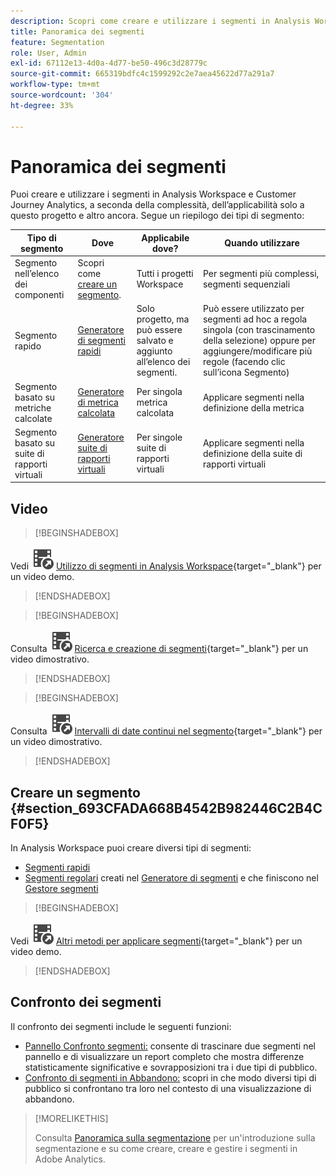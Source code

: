```yaml
---
description: Scopri come creare e utilizzare i segmenti in Analysis Workspace e Adobe Analytics.
title: Panoramica dei segmenti
feature: Segmentation
role: User, Admin
exl-id: 67112e13-4d0a-4d77-be50-496c3d28779c
source-git-commit: 665319bdfc4c1599292c2e7aea45622d77a291a7
workflow-type: tm+mt
source-wordcount: '304'
ht-degree: 33%

---
```



# Panoramica dei segmenti

Puoi creare e utilizzare i segmenti in Analysis Workspace e Customer Journey Analytics, a seconda della complessità, dell’applicabilità solo a questo progetto e altro ancora. Segue un riepilogo dei tipi di segmento:

| Tipo di segmento | Dove | Applicabile dove? | Quando utilizzare |
| --- | --- | --- | --- |
| Segmento nell’elenco dei componenti | Scopri come [creare un segmento](/help/components/segmentation/segmentation-workflow/seg-create.md). | Tutti i progetti Workspace | Per segmenti più complessi, segmenti sequenziali |
| Segmento rapido | [Generatore di segmenti rapidi](/help/analyze/analysis-workspace/components/segments/quick-segments.md) | Solo progetto, ma può essere salvato e aggiunto all’elenco dei segmenti. | Può essere utilizzato per segmenti ad hoc a regola singola (con trascinamento della selezione) oppure per aggiungere/modificare più regole (facendo clic sull’icona Segmento) |
| Segmento basato su metriche calcolate | [Generatore di metrica calcolata](/help/components/calculated-metrics/workflow/c-build-metrics/metrics-with-segments.md) | Per singola metrica calcolata | Applicare segmenti nella definizione della metrica |
| Segmento basato su suite di rapporti virtuali | [Generatore suite di rapporti virtuali](/help/components/vrs/c-workflow-vrs/vrs-create.md) | Per singole suite di rapporti virtuali | Applicare segmenti nella definizione della suite di rapporti virtuali |

## Video

>[!BEGINSHADEBOX]

Vedi ![VideoCheckedOut](/help/assets/icons/VideoCheckedOut.svg) [Utilizzo di segmenti in Analysis Workspace](https://video.tv.adobe.com/v/23977?quality=12&learn=on){target="_blank"} per un video demo.

>[!ENDSHADEBOX]


>[!BEGINSHADEBOX]

Consulta ![VideoCheckedOut](/help/assets/icons/VideoCheckedOut.svg) [Ricerca e creazione di segmenti](https://video.tv.adobe.com/v/334092?quality=12&learn=on){target="_blank"} per un video dimostrativo.

>[!ENDSHADEBOX]


>[!BEGINSHADEBOX]

Consulta ![VideoCheckedOut](/help/assets/icons/VideoCheckedOut.svg) [Intervalli di date continui nel segmento](https://video.tv.adobe.com/v/25403?quality=12&learn=on){target="_blank"} per un video dimostrativo.

>[!ENDSHADEBOX]


## Creare un segmento {#section_693CFADA668B4542B982446C2B4CF0F5}

In Analysis Workspace puoi creare diversi tipi di segmenti:

* [Segmenti rapidi](/help/analyze/analysis-workspace/components/segments/quick-segments.md)
* [Segmenti regolari](/help/components/segmentation/segmentation-workflow/seg-create.md) creati nel [Generatore di segmenti](/help/components/segmentation/segmentation-workflow/seg-build.md) e che finiscono nel [Gestore segmenti](/help/components/segmentation/segmentation-workflow/seg-manage.md)


>[!BEGINSHADEBOX]

Vedi ![VideoCheckedOut](/help/assets/icons/VideoCheckedOut.svg) [Altri metodi per applicare segmenti](https://video.tv.adobe.com/v/30994?quality=12&learn=on){target="_blank"} per un video demo.

>[!ENDSHADEBOX]


## Confronto dei segmenti

Il confronto dei segmenti include le seguenti funzioni:

* [Pannello Confronto segmenti:](/help/analyze/analysis-workspace/c-panels/c-segment-comparison/segment-comparison.md) consente di trascinare due segmenti nel pannello e di visualizzare un report completo che mostra differenze statisticamente significative e sovrapposizioni tra i due tipi di pubblico.
* [Confronto di segmenti in Abbandono:](/help/analyze/analysis-workspace/visualizations/fallout/compare-segments-fallout.md) scopri in che modo diversi tipi di pubblico si confrontano tra loro nel contesto di una visualizzazione di abbandono.




>[!MORELIKETHIS]
>
>Consulta [Panoramica sulla segmentazione](/help/components/segmentation/seg-overview.md) per un&#39;introduzione sulla segmentazione e su come creare, creare e gestire i segmenti in Adobe Analytics.
